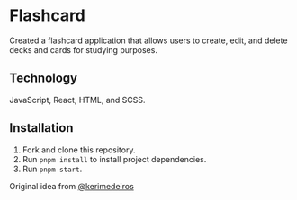 # Flashcard

Created a flashcard application that allows users to create, edit, and delete decks and cards for studying purposes.

## Technology

JavaScript, React, HTML, and SCSS. 

## Installation

1. Fork and clone this repository.
2. Run `pnpm install` to install project dependencies.
3. Run `pnpm start`.


Original idea from [@kerimedeiros](https://github.com/kerimedeiros)
